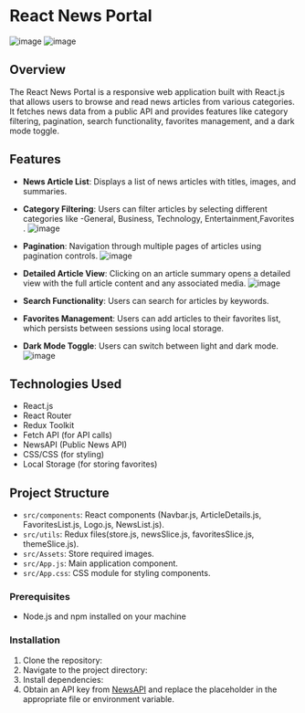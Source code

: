 # React News Portal
![image](https://github.com/pravesh2892/persistventures/assets/112716122/3ff8f8b3-847f-486f-bb1a-b0fdae2b8846)
![image](https://github.com/pravesh2892/persistventures/assets/112716122/10f26687-a8a6-44a6-b870-01611f5aaf03)

## Overview

The React News Portal is a responsive web application built with React.js that allows users to browse and read news articles from various categories. It fetches news data from a public API and provides features like category filtering, pagination, search functionality, favorites management, and a dark mode toggle.

## Features

- **News Article List**: Displays a list of news articles with titles, images, and summaries.
- **Category Filtering**: Users can filter articles by selecting different categories like -General, Business, Technology, Entertainment,Favorites .
 ![image](https://github.com/pravesh2892/persistventures/assets/112716122/da3e0538-690c-4511-ba9f-6477ff2dc50c)

- **Pagination**: Navigation through multiple pages of articles using pagination controls.
  ![image](https://github.com/pravesh2892/persistventures/assets/112716122/3f588c84-c1cf-4431-b09e-224247debf37)

- **Detailed Article View**: Clicking on an article summary opens a detailed view with the full article content and any associated media.
  ![image](https://github.com/pravesh2892/persistventures/assets/112716122/08cb33a2-b315-4daa-be3b-473edba1d6d6)

- **Search Functionality**: Users can search for articles by keywords.
- **Favorites Management**: Users can add articles to their favorites list, which persists between sessions using local storage.
- **Dark Mode Toggle**: Users can switch between light and dark mode.
  ![image](https://github.com/pravesh2892/persistventures/assets/112716122/092ff548-fdb7-4263-aa33-1ecd4ea99583)


## Technologies Used

- React.js
- React Router
- Redux Toolkit
- Fetch API (for API calls)
- NewsAPI (Public News API)
- CSS/CSS  (for styling)
- Local Storage (for storing favorites)

## Project Structure
- `src/components`: React components (Navbar.js, ArticleDetails.js, FavoritesList.js, Logo.js, NewsList.js).
- `src/utils`: Redux files(store.js, newsSlice.js, favoritesSlice.js, themeSlice.js).
- `src/Assets`: Store required images.
- `src/App.js`: Main application component.
- `src/App.css`: CSS module  for styling components.
  
### Prerequisites

- Node.js and npm installed on your machine

### Installation

1. Clone the repository:
2. Navigate to the project directory:
3. Install dependencies:
4. Obtain an API key from [NewsAPI](https://newsapi.org/) and replace the placeholder in the appropriate file or environment variable.

